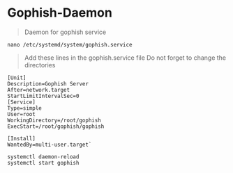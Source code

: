 # Gophish-Daemon
> Daemon for gophish service

`nano /etc/systemd/system/gophish.service`

> Add these lines in the gophish.service file
> Do not forget to change the directories

```
[Unit]
Description=Gophish Server
After=network.target
StartLimitIntervalSec=0
[Service]
Type=simple
User=root
WorkingDirectory=/root/gophish
ExecStart=/root/gophish/gophish

[Install]
WantedBy=multi-user.target`
```

```
systemctl daemon-reload
systemctl start gophish
```

